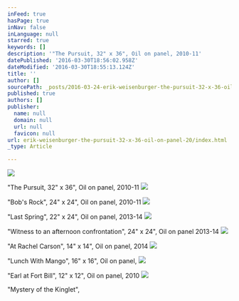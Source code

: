 ```yaml
---
inFeed: true
hasPage: true
inNav: false
inLanguage: null
starred: true
keywords: []
description: '"The Pursuit, 32" x 36", Oil on panel, 2010-11'
datePublished: '2016-03-30T18:56:02.958Z'
dateModified: '2016-03-30T18:55:13.124Z'
title: ''
author: []
sourcePath: _posts/2016-03-24-erik-weisenburger-the-pursuit-32-x-36-oil-on-panel-20.md
published: true
authors: []
publisher:
  name: null
  domain: null
  url: null
  favicon: null
url: erik-weisenburger-the-pursuit-32-x-36-oil-on-panel-20/index.html
_type: Article

---
```

![](https://the-grid-user-content.s3-us-west-2.amazonaws.com/161a1fc9-e985-4e3d-9dfd-9de39fec5d2f.jpg)

"The Pursuit, 32" x 36", Oil on panel, 2010-11
![](https://the-grid-user-content.s3-us-west-2.amazonaws.com/e7d1ac12-9bbe-4403-ae04-3e6becf7a2c1.jpg)

"Bob's Rock", 24" x 24", Oil on panel, 2010-11
![](https://the-grid-user-content.s3-us-west-2.amazonaws.com/20c02554-0206-4df6-a2ce-ea4695f0180c.jpg)

"Last Spring", 22" x 24", Oil on panel, 2013-14
![](https://the-grid-user-content.s3-us-west-2.amazonaws.com/dcd52f95-aa17-4815-9c90-23dea3351c7b.jpg)

"Witness to an afternoon confrontation", 24" x 24", Oil on panel 2013-14
![](https://the-grid-user-content.s3-us-west-2.amazonaws.com/1c0a8b14-b296-4a9d-bd88-223ecbdd2e13.jpg)

"At Rachel Carson", 14" x 14", Oil on panel, 2014
![](https://the-grid-user-content.s3-us-west-2.amazonaws.com/9850fb60-a009-4c5c-8f26-c67b822ee24e.jpg)

"Lunch With Mango", 16" x 16", Oil on panel, ![](https://the-grid-user-content.s3-us-west-2.amazonaws.com/7ecb01db-7511-4771-a3aa-f075aef23616.jpg)

"Earl at Fort Bill", 12" x 12", Oil on panel, 2010
![](https://the-grid-user-content.s3-us-west-2.amazonaws.com/ccacd1e2-f90e-4873-ace7-40e5abc15137.jpg)

"Mystery of the Kinglet",
